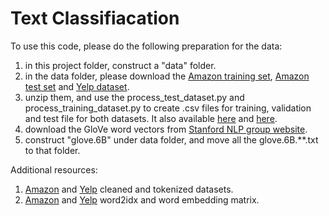 # Text Classifiacation

To use this code, please do the following preparation for the data:

1. in this project folder, construct a "data" folder.
2. in the data folder, please download the [Amazon training set](https://drive.google.com/file/d/0Bz8a_Dbh9QhbZEwyekt6Q08zMFE/view), [Amazon test set](https://drive.google.com/file/d/0Bz8a_Dbh9QhbVVlPUHFNWTQ4c0k/view) and [Yelp dataset](https://drive.google.com/drive/folders/0Bz8a_Dbh9Qhbfll6bVpmNUtUcFdjYmF2SEpmZUZUcVNiMUw1TWN6RDV3a0JHT3kxLVhVR2M).
3. unzip them, and use the process_test_dataset.py and process_training_dataset.py to create .csv files for training, validation and test file for both datasets. It also available [here](https://drive.google.com/file/d/1-g95Kfl2aidPhpeA_DNEJLtqHd60uktp/view?usp=sharing) and [here](https://drive.google.com/file/d/11kN2iPvC-7Ly2zG9fOvP-u1Yrrc8-vmr/view?usp=sharing).
4. download the GloVe word vectors from [Stanford NLP group website](http://nlp.stanford.edu/data/glove.6B.zip).
5. construct "glove.6B" under data folder, and move all the glove.6B.\*\*.txt to that folder.

Additional resources:

1. [Amazon](https://drive.google.com/file/d/14K7Nk_pysCmm5EIP9AX6dAdk13bWrO0r/view?usp=sharing) and [Yelp](https://drive.google.com/file/d/1qhFHFnCeRSjgWFlAye1n76sjZUaXyO2J/view?usp=sharing) cleaned and tokenized datasets.
2. [Amazon](https://drive.google.com/file/d/1e---JP3vnaJ8uEaTX27JzMb3qDOixitB/view?usp=sharing) and [Yelp](https://drive.google.com/file/d/1T3yXU9fQUEOrqTz15aLrTf347q4-ujNj/view?usp=sharing) word2idx and word embedding matrix. 